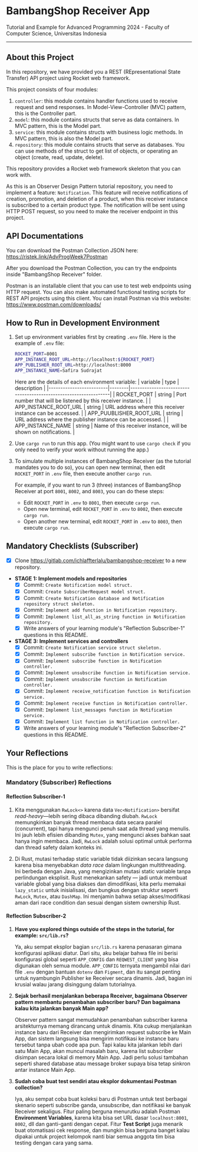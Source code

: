 # BambangShop Receiver App
Tutorial and Example for Advanced Programming 2024 - Faculty of Computer Science, Universitas Indonesia

---

## About this Project
In this repository, we have provided you a REST (REpresentational State Transfer) API project using Rocket web framework.

This project consists of four modules:
1.  `controller`: this module contains handler functions used to receive request and send responses.
    In Model-View-Controller (MVC) pattern, this is the Controller part.
2.  `model`: this module contains structs that serve as data containers.
    In MVC pattern, this is the Model part.
3.  `service`: this module contains structs with business logic methods.
    In MVC pattern, this is also the Model part.
4.  `repository`: this module contains structs that serve as databases.
    You can use methods of the struct to get list of objects, or operating an object (create, read, update, delete).

This repository provides a Rocket web framework skeleton that you can work with.

As this is an Observer Design Pattern tutorial repository, you need to implement a feature: `Notification`.
This feature will receive notifications of creation, promotion, and deletion of a product, when this receiver instance is subscribed to a certain product type.
The notification will be sent using HTTP POST request, so you need to make the receiver endpoint in this project.

## API Documentations

You can download the Postman Collection JSON here: https://ristek.link/AdvProgWeek7Postman

After you download the Postman Collection, you can try the endpoints inside "BambangShop Receiver" folder.

Postman is an installable client that you can use to test web endpoints using HTTP request.
You can also make automated functional testing scripts for REST API projects using this client.
You can install Postman via this website: https://www.postman.com/downloads/

## How to Run in Development Environment
1.  Set up environment variables first by creating `.env` file.
    Here is the example of `.env` file:
    ```bash
    ROCKET_PORT=8001
    APP_INSTANCE_ROOT_URL=http://localhost:${ROCKET_PORT}
    APP_PUBLISHER_ROOT_URL=http://localhost:8000
    APP_INSTANCE_NAME=Safira Sudrajat
    ```
    Here are the details of each environment variable:
    | variable                | type   | description                                                     |
    |-------------------------|--------|-----------------------------------------------------------------|
    | ROCKET_PORT             | string | Port number that will be listened by this receiver instance.    |
    | APP_INSTANCE_ROOT_URL   | string | URL address where this receiver instance can be accessed.       |
    | APP_PUUBLISHER_ROOT_URL | string | URL address where the publisher instance can be accessed.       |
    | APP_INSTANCE_NAME       | string | Name of this receiver instance, will be shown on notifications. |
2.  Use `cargo run` to run this app.
    (You might want to use `cargo check` if you only need to verify your work without running the app.)
3.  To simulate multiple instances of BambangShop Receiver (as the tutorial mandates you to do so),
    you can open new terminal, then edit `ROCKET_PORT` in `.env` file, then execute another `cargo run`.

    For example, if you want to run 3 (three) instances of BambangShop Receiver at port `8001`, `8002`, and `8003`, you can do these steps:
    -   Edit `ROCKET_PORT` in `.env` to `8001`, then execute `cargo run`.
    -   Open new terminal, edit `ROCKET_PORT` in `.env` to `8002`, then execute `cargo run`.
    -   Open another new terminal, edit `ROCKET_PORT` in `.env` to `8003`, then execute `cargo run`.

## Mandatory Checklists (Subscriber)
-   [X] Clone https://gitlab.com/ichlaffterlalu/bambangshop-receiver to a new repository.
-   **STAGE 1: Implement models and repositories**
    -   [X] Commit: `Create Notification model struct.`
    -   [X] Commit: `Create SubscriberRequest model struct.`
    -   [X] Commit: `Create Notification database and Notification repository struct skeleton.`
    -   [X] Commit: `Implement add function in Notification repository.`
    -   [X] Commit: `Implement list_all_as_string function in Notification repository.`
    -   [X] Write answers of your learning module's "Reflection Subscriber-1" questions in this README.
-   **STAGE 3: Implement services and controllers**
    -   [X] Commit: `Create Notification service struct skeleton.`
    -   [X] Commit: `Implement subscribe function in Notification service.`
    -   [X] Commit: `Implement subscribe function in Notification controller.`
    -   [X] Commit: `Implement unsubscribe function in Notification service.`
    -   [X] Commit: `Implement unsubscribe function in Notification controller.`
    -   [X] Commit: `Implement receive_notification function in Notification service.`
    -   [X] Commit: `Implement receive function in Notification controller.`
    -   [X] Commit: `Implement list_messages function in Notification service.`
    -   [X] Commit: `Implement list function in Notification controller.`
    -   [X] Write answers of your learning module's "Reflection Subscriber-2" questions in this README.

## Your Reflections
This is the place for you to write reflections:

### Mandatory (Subscriber) Reflections

#### Reflection Subscriber-1

1. Kita menggunakan `RwLock<>` karena data `Vec<Notification>` bersifat *read-heavy*—lebih sering dibaca dibanding diubah. `RwLock` memungkinkan banyak thread membaca data secara paralel (concurrent), tapi hanya mengunci penuh saat ada thread yang menulis. Ini jauh lebih efisien dibanding `Mutex`, yang mengunci akses bahkan saat hanya ingin membaca. Jadi, `RwLock` adalah solusi optimal untuk performa dan thread safety dalam konteks ini.

2. Di Rust, mutasi terhadap static variable tidak diizinkan secara langsung karena bisa menyebabkan *data race* dalam lingkungan multithreading. Ini berbeda dengan Java, yang mengizinkan mutasi static variable tanpa perlindungan eksplisit. Rust menekankan safety — jadi untuk membuat variable global yang bisa diakses dan dimodifikasi, kita perlu memakai `lazy_static` untuk inisialisasi, dan bungkus dengan struktur seperti `RwLock`, `Mutex`, atau `DashMap`. Ini menjamin bahwa setiap akses/modifikasi aman dari race condition dan sesuai dengan sistem ownership Rust.


#### Reflection Subscriber-2

1. **Have you explored things outside of the steps in the tutorial, for example: `src/lib.rs`?**

   Ya, aku sempat eksplor bagian `src/lib.rs` karena penasaran gimana konfigurasi aplikasi diatur. Dari situ, aku belajar bahwa file ini berisi konfigurasi global seperti `APP_CONFIG` dan `REQWEST_CLIENT` yang bisa digunakan oleh semua module. `APP_CONFIG` ternyata mengambil nilai dari file `.env` dengan bantuan `dotenv` dan `Figment`, dan itu sangat penting untuk nyambungin Publisher ke Receiver secara dinamis. Jadi, bagian ini krusial walau jarang disinggung dalam tutorialnya.

2. **Sejak berhasil menjalankan beberapa Receiver, bagaimana Observer pattern membantu penambahan subscriber baru? Dan bagaimana kalau kita jalankan banyak Main app?**

   Observer pattern sangat memudahkan penambahan subscriber karena arsitekturnya memang dirancang untuk dinamis. Kita cukup menjalankan instance baru dari Receiver dan mengirimkan request subscribe ke Main App, dan sistem langsung bisa mengirim notifikasi ke instance baru tersebut tanpa ubah code apa pun. Tapi kalau kita jalankan lebih dari satu Main App, akan muncul masalah baru, karena list subscriber disimpan secara lokal di memory Main App. Jadi perlu solusi tambahan seperti shared database atau message broker supaya bisa tetap sinkron antar instance Main App.

3. **Sudah coba buat test sendiri atau eksplor dokumentasi Postman collection?**

   Iya, aku sempat coba buat koleksi baru di Postman untuk test berbagai skenario seperti subscribe ganda, unsubscribe, dan notifikasi ke banyak Receiver sekaligus. Fitur paling berguna menurutku adalah Postman **Environment Variables**, karena kita bisa set URL dasar `localhost:8001`, `8002`, dll dan ganti-ganti dengan cepat. Fitur **Test Script** juga menarik buat otomatisasi cek response, dan mungkin bisa berguna banget kalau dipakai untuk project kelompok nanti biar semua anggota tim bisa testing dengan cara yang sama.